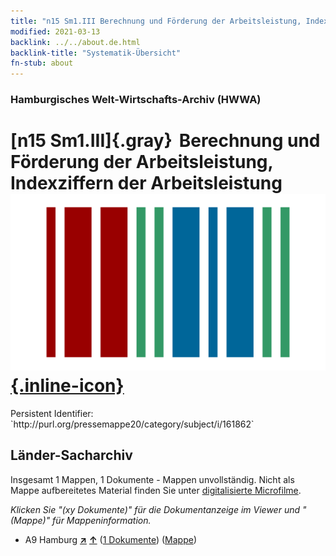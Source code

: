 ```yaml
---
title: "n15 Sm1.III Berechnung und Förderung der Arbeitsleistung, Indexziffern der Arbeitsleistung"
modified: 2021-03-13
backlink: ../../about.de.html
backlink-title: "Systematik-Übersicht"
fn-stub: about
---
```


### Hamburgisches Welt-Wirtschafts-Archiv (HWWA)

# [n15 Sm1.III]{.gray}&#8201; Berechnung und Förderung der Arbeitsleistung, Indexziffern der Arbeitsleistung &#160; [![Wikidata](/images/Wikidata-logo.svg "Wikidata"){.inline-icon}](http://www.wikidata.org/entity/Q104710700)

<div class="hint">Persistent Identifier: `http://purl.org/pressemappe20/category/subject/i/161862`</div>







## Länder-Sacharchiv




Insgesamt 1 Mappen, 1 Dokumente - Mappen unvollständig.
Nicht als Mappe aufbereitetes Material finden Sie unter [digitalisierte Microfilme](/film/h1_sh.de.html).

_Klicken Sie "(xy Dokumente)" für die Dokumentanzeige im Viewer und "(Mappe)" für Mappeninformation._



- A9 Hamburg [**&nearr;**](../../../geo/i/140905/about.de.html "Hamburg (alle Mappen)") [**&uarr;**](../../../geo/about.de.html#A9 "Ländersystematik") (<a href="https://pm20.zbw.eu/iiifview/folder/sh/140905,161862" title="über: Hamburg : Berechnung und Förderung der Arbeitsleistung, Indexziffern der Arbeitsleistung" target="_blank">1 Dokumente</a>) ([Mappe](../../../../folder/sh/1409xx/140905/1618xx/161862/about.de.html))








